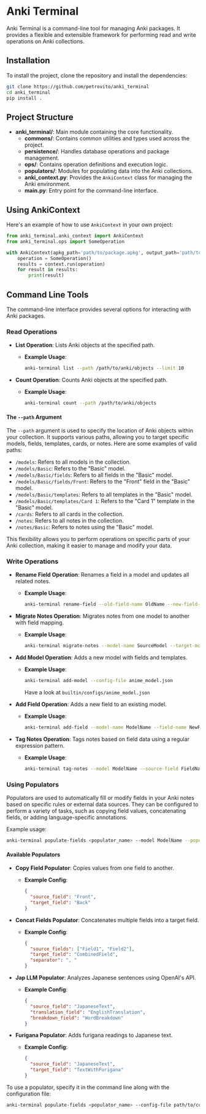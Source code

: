 # Anki Terminal

Anki Terminal is a command-line tool for managing Anki packages. It provides a flexible and extensible framework for performing read and write operations on Anki collections.

## Installation

To install the project, clone the repository and install the dependencies:

```bash
git clone https://github.com/petrovito/anki_terminal
cd anki_terminal
pip install .
```

## Project Structure

- **anki_terminal/**: Main module containing the core functionality.
  - **commons/**: Contains common utilities and types used across the project.
  - **persistence/**: Handles database operations and package management.
  - **ops/**: Contains operation definitions and execution logic.
  - **populators/**: Modules for populating data into the Anki collections.
  - **anki_context.py**: Provides the `AnkiContext` class for managing the Anki environment.
  - **main.py**: Entry point for the command-line interface.


## Using AnkiContext

Here's an example of how to use `AnkiContext` in your own project:

```python
from anki_terminal.anki_context import AnkiContext
from anki_terminal.ops import SomeOperation

with AnkiContext(apkg_path='path/to/package.apkg', output_path='path/to/output', read_only=False) as context:
    operation = SomeOperation()
    results = context.run(operation)
    for result in results:
        print(result)
```

## Command Line Tools

The command-line interface provides several options for interacting with Anki packages.

### Read Operations

- **List Operation**: Lists Anki objects at the specified path.
  - **Example Usage**:
    ```bash
    anki-terminal list --path /path/to/anki/objects --limit 10
    ```

- **Count Operation**: Counts Anki objects at the specified path.
  - **Example Usage**:
    ```bash
    anki-terminal count --path /path/to/anki/objects
    ```

#### The `--path` Argument

The `--path` argument is used to specify the location of Anki objects within your collection. It supports various paths, allowing you to target specific models, fields, templates, cards, or notes. Here are some examples of valid paths:

- `/models`: Refers to all models in the collection.
- `/models/Basic`: Refers to the "Basic" model.
- `/models/Basic/fields`: Refers to all fields in the "Basic" model.
- `/models/Basic/fields/Front`: Refers to the "Front" field in the "Basic" model.
- `/models/Basic/templates`: Refers to all templates in the "Basic" model.
- `/models/Basic/templates/Card 1`: Refers to the "Card 1" template in the "Basic" model.
- `/cards`: Refers to all cards in the collection.
- `/notes`: Refers to all notes in the collection.
- `/notes/Basic`: Refers to notes using the "Basic" model.

This flexibility allows you to perform operations on specific parts of your Anki collection, making it easier to manage and modify your data.

### Write Operations

- **Rename Field Operation**: Renames a field in a model and updates all related notes.
  - **Example Usage**:
    ```bash
    anki-terminal rename-field --old-field-name OldName --new-field-name NewName --model-name ModelName
    ```

- **Migrate Notes Operation**: Migrates notes from one model to another with field mapping.
  - **Example Usage**:
    ```bash
    anki-terminal migrate-notes --model-name SourceModel --target-model-name TargetModel --field-mapping '{"sourceField": "targetField"}'
    ```

- **Add Model Operation**: Adds a new model with fields and templates.
  - **Example Usage**:
    ```bash
    anki-terminal add-model --config-file anime_model.json
    ```
    Have a look at `builtin/configs/anime_model.json`

- **Add Field Operation**: Adds a new field to an existing model.
  - **Example Usage**:
    ```bash
    anki-terminal add-field --model-name ModelName --field-name NewField
    ```

- **Tag Notes Operation**: Tags notes based on field data using a regular expression pattern.
  - **Example Usage**:
    ```bash
    anki-terminal tag-notes --model ModelName --source-field FieldName --pattern "regex-pattern"
    ```

### Using Populators

Populators are used to automatically fill or modify fields in your Anki notes based on specific rules or external data sources. They can be configured to perform a variety of tasks, such as copying field values, concatenating fields, or adding language-specific annotations.

Example usage:
```bash
anki-terminal populate-fields <populator_name> --model ModelName --populator-config-file path/to/populator/config.json
```

#### Available Populators

- **Copy Field Populator**: Copies values from one field to another.
  - **Example Config**:
    ```json
    {
      "source_field": "Front",
      "target_field": "Back"
    }
    ```

- **Concat Fields Populator**: Concatenates multiple fields into a target field.
  - **Example Config**:
    ```json
    {
      "source_fields": ["Field1", "Field2"],
      "target_field": "CombinedField",
      "separator": ", "
    }
    ```

- **Jap LLM Populator**: Analyzes Japanese sentences using OpenAI's API.
  - **Example Config**:
    ```json
    {
      "source_field": "JapaneseText",
      "translation_field": "EnglishTranslation",
      "breakdown_field": "WordBreakdown"
    }
    ```

- **Furigana Populator**: Adds furigana readings to Japanese text.
  - **Example Config**:
    ```json
    {
      "source_field": "JapaneseText",
      "target_field": "TextWithFurigana"
    }
    ```

To use a populator, specify it in the command line along with the configuration file:

```bash
anki-terminal populate-fields <populator_name> --config-file path/to/config.json --populator-config-file path/to/populator/config.json
```
